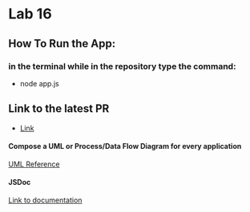 # Lab 16

## How To Run the App:
### in the terminal while in the repository type the command: 
* node app.js <filename>

## Link to the latest PR
* [Link](https://github.com/austin-wood-401-advanced-javascript/lab-16/pull/4)

#### Compose a UML or Process/Data Flow Diagram for every application
 [UML Reference](hhttps://github.com/austin-wood-401-advanced-javascript/lab-16/blob/master/src/assets/IMG_1155.JPG)


#### JSDoc
[Link to documentation](https://github.com/austin-wood-401-advanced-javascript/lab-16/tree/master/docs)
